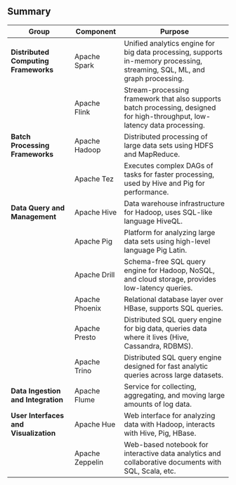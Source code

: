 ## Summary



| **Group**                             | **Component**   | **Purpose**                                                  |
| ------------------------------------- | --------------- | ------------------------------------------------------------ |
| **Distributed Computing Frameworks**  | Apache Spark    | Unified analytics engine for big data processing, supports in-memory processing, streaming, SQL, ML, and graph processing. |
|                                       | Apache Flink    | Stream-processing framework that also supports batch processing, designed for high-throughput, low-latency data processing. |
| **Batch Processing Frameworks**       | Apache Hadoop   | Distributed processing of large data sets using HDFS and MapReduce. |
|                                       | Apache Tez      | Executes complex DAGs of tasks for faster processing, used by Hive and Pig for performance. |
| **Data Query and Management**         | Apache Hive     | Data warehouse infrastructure for Hadoop, uses SQL-like language HiveQL. |
|                                       | Apache Pig      | Platform for analyzing large data sets using high-level language Pig Latin. |
|                                       | Apache Drill    | Schema-free SQL query engine for Hadoop, NoSQL, and cloud storage, provides low-latency queries. |
|                                       | Apache Phoenix  | Relational database layer over HBase, supports SQL queries.  |
|                                       | Apache Presto   | Distributed SQL query engine for big data, queries data where it lives (Hive, Cassandra, RDBMS). |
|                                       | Apache Trino    | Distributed SQL query engine designed for fast analytic queries across large datasets. |
| **Data Ingestion and Integration**    | Apache Flume    | Service for collecting, aggregating, and moving large amounts of log data. |
| **User Interfaces and Visualization** | Apache Hue      | Web interface for analyzing data with Hadoop, interacts with Hive, Pig, HBase. |
|                                       | Apache Zeppelin | Web-based notebook for interactive data analytics and collaborative documents with SQL, Scala, etc. |

